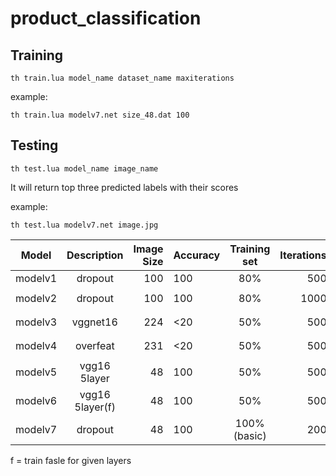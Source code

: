 # product_classification

## Training 

```
th train.lua model_name dataset_name maxiterations
```
example:

```
th train.lua modelv7.net size_48.dat 100
```

## Testing

```
th test.lua model_name image_name
```
It will return top three predicted labels with their scores

example:

```
th test.lua modelv7.net image.jpg
```

| Model   | Description      | Image Size | Accuracy | Training set | Iterations | Hyperparameters          |
| --------|:----------------:| ----------:| -------- |:------------:| ----------:| -----------------------: |
| modelv1 | dropout          | 100        | 100      | 80%          | 500        | `lr=.0001`               |
| modelv2 | dropout          | 100        | 100      | 80%          | 1000       | `lr=.0001` `lrdecy=0.09` |
| modelv3 | vggnet16         | 224        | <20      | 50%          | 500        | `lr=.0001` `lrdecy=0.09` |
| modelv4 | overfeat         | 231        | <20      | 50%          | 500        | `lr=.0001` `lrdecy=0.09` |
| modelv5 | vgg16 5layer     |  48        | 100      | 50%          | 500        | `lr=.001`                |
| modelv6 | vgg16 5layer(f)  |  48        | 100      | 50%          | 500        | `lr=.001`                |
| modelv7 | dropout          |  48        | 100       | 100%(basic)  | 200        | `lr=.001`                |

f = train fasle for given layers
